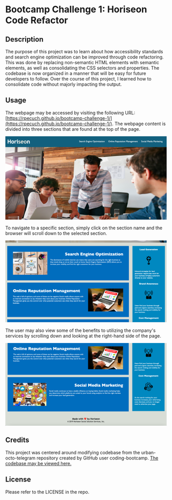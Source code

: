 # Bootcamp Challenge 1: Horiseon Code Refactor

## Description

The purpose of this project was to learn about how accessibility standards and search engine optimization can be improved through code refactoring. This was done by replacing non-semantic HTML elements with semantic elements, as well as consolidating the CSS selectors and properties. The codebase is now organized in a manner that will be easy for future developers to follow. Over the course of this project, I learned how to consolidate code without majorly impacting the output. 

## Usage

The webpage may be accessed by visiting the following URL: [https://rpecuch.github.io/bootcamp-challenge-1/](https://rpecuch.github.io/bootcamp-challenge-1/). The webpage content is divided into three sections that are found at the top of the page. 

![Top portion of webpage](./assets/images/readme-image-1.png)

To navigate to a specific section, simply click on the section name and the browser will scroll down to the selected section. 

![Middle portion of webpage](./assets/images/readme-image-2.png)

The user may also view some of the benefits to utilizing the company's services by scrolling down and looking at the right-hand side of the page.

![Bottom portion of webpage](./assets/images/readme-image-3.png)

## Credits

This project was centered around modifying codebase from the urban-octo-telegram repository created by GitHub user coding-bootcamp. [The codebase may be viewed here.](https://github.com/coding-boot-camp/urban-octo-telegram)

## License

Please refer to the LICENSE in the repo.
